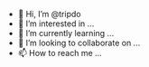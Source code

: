 - 👋 Hi, I’m @tripdo
- 👀 I’m interested in ...
- 🌱 I’m currently learning ...
- 💞️ I’m looking to collaborate on ...
- 📫 How to reach me ...

<!---
tripdo/tripdo is a ✨ special ✨ repository because its `README.md` (this file) appears on your GitHub profile.
You can click the Preview link to take a look at your changes.
--->
